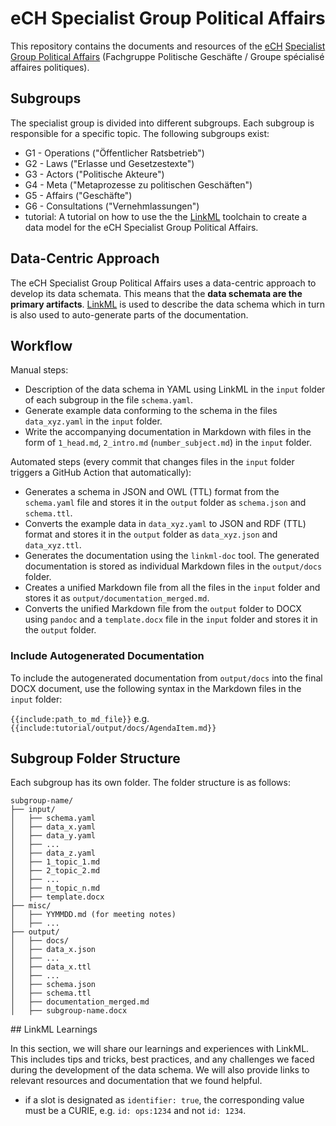 # eCH Specialist Group Political Affairs

This repository contains the documents and resources of the [eCH](https://ech.ch/) [Specialist Group Political Affairs](https://www.ech.ch/de/fachgruppen/politische-geschaefte) (Fachgruppe Politische Geschäfte / Groupe spécialisé affaires politiques).

## Subgroups

The specialist group is divided into different subgroups. Each subgroup is responsible for a specific topic. The following subgroups exist:

- G1 - Operations ("Öffentlicher Ratsbetrieb")
- G2 - Laws ("Erlasse und Gesetzestexte")
- G3 - Actors ("Politische Akteure")
- G4 - Meta ("Metaprozesse zu politischen Geschäften")
- G5 - Affairs ("Geschäfte")
- G6 - Consultations ("Vernehmlassungen")
- tutorial: A tutorial on how to use the the [LinkML](https://linkml.io/linkml/index.html) toolchain to create a data model for the eCH Specialist Group Political Affairs.

## Data-Centric Approach

The eCH Specialist Group Political Affairs uses a data-centric approach to develop its data schemata. This means that the **data schemata are the primary artifacts**. [LinkML](https://linkml.io/linkml/) is used to describe the data schema which in turn is also used to auto-generate parts of the documentation.

## Workflow

Manual steps:

- Description of the data schema in YAML using LinkML in the `input` folder of each subgroup in the file `schema.yaml`.
- Generate example data conforming to the schema in the files `data_xyz.yaml` in the `input` folder.
- Write the accompanying documentation in Markdown with files in the form of `1_head.md`, `2_intro.md` (`number_subject.md`) in the `input` folder.

Automated steps (every commit that changes files in the `input` folder triggers a GitHub Action that automatically):

- Generates a schema in JSON and OWL (TTL) format from the `schema.yaml` file and stores it in the `output` folder as `schema.json` and `schema.ttl`.
- Converts the example data in `data_xyz.yaml` to JSON and RDF (TTL) format and stores it in the `output` folder as `data_xyz.json` and `data_xyz.ttl`.
- Generates the documentation using the `linkml-doc` tool. The generated documentation is stored as individual Markdown files in the `output/docs` folder.
- Creates a unified Markdown file from all the files in the `input` folder and stores it as `output/documentation_merged.md`.
- Converts the unified Markdown file from the `output` folder to DOCX using `pandoc` and a `template.docx` file in the `input` folder and stores it in the `output` folder.

### Include Autogenerated Documentation

To include the autogenerated documentation from `output/docs` into the final DOCX document, use the following syntax in the Markdown files in the `input` folder:

`{{include:path_to_md_file}}` e.g. `{{include:tutorial/output/docs/AgendaItem.md}}`

## Subgroup Folder Structure

Each subgroup has its own folder. The folder structure is as follows:

```
subgroup-name/
├── input/
│   ├── schema.yaml
│   ├── data_x.yaml
│   ├── data_y.yaml
│   ├── ...
│   ├── data_z.yaml
│   ├── 1_topic_1.md
│   ├── 2_topic_2.md
│   ├── ...
│   ├── n_topic_n.md
│   ├── template.docx
├── misc/
│   ├── YYMMDD.md (for meeting notes)
│   ├── ...
├── output/
│   ├── docs/
│   ├── data_x.json
│   ├── ...
│   ├── data_x.ttl
│   ├── ...
│   ├── schema.json
│   ├── schema.ttl
│   ├── documentation_merged.md
│   ├── subgroup-name.docx
```

## LinkML Learnings

In this section, we will share our learnings and experiences with LinkML. This includes tips and tricks, best practices, and any challenges we faced during the development of the data schema. We will also provide links to relevant resources and documentation that we found helpful.

- if a slot is designated as `identifier: true`, the corresponding value must be a CURIE, e.g. `id: ops:1234` and not `id: 1234`.